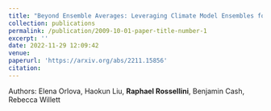 ```yaml
---
title: "Beyond Ensemble Averages: Leveraging Climate Model Ensembles for Subseasonal Forecasting"
collection: publications
permalink: /publication/2009-10-01-paper-title-number-1
excerpt: ''
date: 2022-11-29 12:09:42
venue:
paperurl: 'https://arxiv.org/abs/2211.15856'
citation: 
---
```

Authors: Elena Orlova, Haokun Liu, **Raphael Rossellini**, Benjamin Cash, Rebecca Willett
